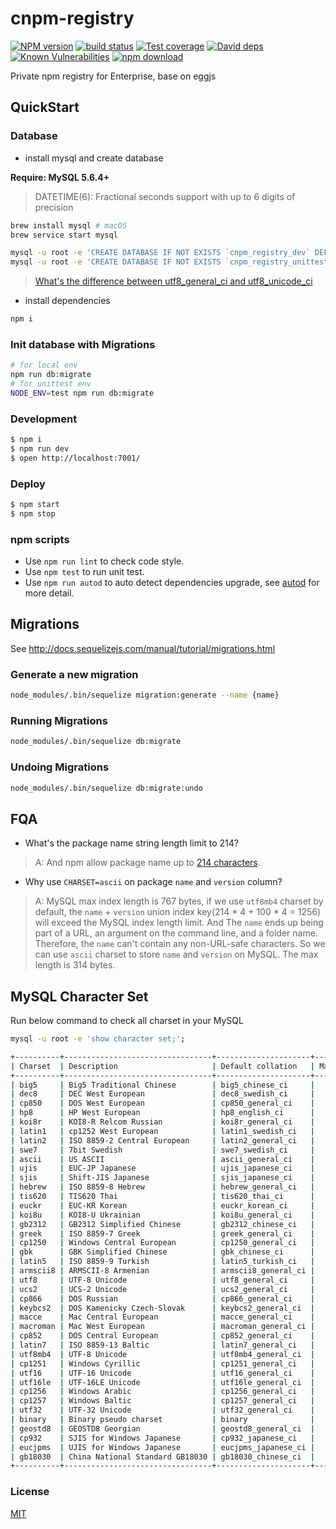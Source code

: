 # cnpm-registry

[![NPM version][npm-image]][npm-url]
[![build status][travis-image]][travis-url]
[![Test coverage][codecov-image]][codecov-url]
[![David deps][david-image]][david-url]
[![Known Vulnerabilities][snyk-image]][snyk-url]
[![npm download][download-image]][download-url]

[npm-image]: http://cnpmjs.org/badge/v/cnpm-registry.svg?style=flat-square
[npm-url]: http://cnpmjs.org/package/cnpm-registry
[travis-image]: https://img.shields.io/travis/cnpm/registry.svg?style=flat-square
[travis-url]: https://travis-ci.org/cnpm/registry
[codecov-image]: https://codecov.io/gh/cnpm/registry/branch/master/graph/badge.svg
[codecov-url]: https://codecov.io/gh/cnpm/registry
[david-image]: https://img.shields.io/david/cnpm/registry.svg?style=flat-square
[david-url]: https://david-dm.org/cnpm/registry
[snyk-image]: https://snyk.io/test/npm/cnpm-registry/badge.svg?style=flat-square
[snyk-url]: https://snyk.io/test/npm/cnpm-registry
[download-image]: https://img.shields.io/npm/dm/cnpm-registry.svg?style=flat-square
[download-url]: https://npmjs.org/package/cnpm-registry

Private npm registry for Enterprise, base on eggjs

## QuickStart

### Database

- install mysql and create database

**Require: MySQL 5.6.4+**
> DATETIME(6): Fractional seconds support with up to 6 digits of precision

```bash
brew install mysql # macOS
brew service start mysql

mysql -u root -e 'CREATE DATABASE IF NOT EXISTS `cnpm_registry_dev` DEFAULT CHARSET=utf8mb4 COLLATE utf8mb4_unicode_ci;'
mysql -u root -e 'CREATE DATABASE IF NOT EXISTS `cnpm_registry_unittest` DEFAULT CHARSET=utf8mb4 COLLATE utf8mb4_unicode_ci;'
```

> [What's the difference between utf8_general_ci and utf8_unicode_ci](https://stackoverflow.com/questions/766809/whats-the-difference-between-utf8-general-ci-and-utf8-unicode-ci)

- install dependencies

```bash
npm i
```

### Init database with Migrations

```bash
# for local env
npm run db:migrate
# for unittest env
NODE_ENV=test npm run db:migrate
```

### Development

```bash
$ npm i
$ npm run dev
$ open http://localhost:7001/
```

### Deploy

```bash
$ npm start
$ npm stop
```

### npm scripts

- Use `npm run lint` to check code style.
- Use `npm test` to run unit test.
- Use `npm run autod` to auto detect dependencies upgrade, see [autod](https://www.npmjs.com/package/autod) for more detail.

## Migrations

See http://docs.sequelizejs.com/manual/tutorial/migrations.html

### Generate a new migration

```bash
node_modules/.bin/sequelize migration:generate --name {name}
```

### Running Migrations

```bash
node_modules/.bin/sequelize db:migrate
```

### Undoing Migrations

```bash
node_modules/.bin/sequelize db:migrate:undo
```

## FQA

- What's the package name string length limit to 214?
> A: And npm allow package name up to [214 characters](https://docs.npmjs.com/files/package.json#name).

- Why use `CHARSET=ascii` on package `name` and `version` column?
> A: MySQL max index length is 767 bytes, if we use `utf8mb4` charset by default,
> the `name` + `version` union index key(214 * 4 + 100 * 4 = 1256) will exceed the MySQL index length limit.
> And The `name` ends up being part of a URL, an argument on the command line, and a folder name. Therefore, the `name` can't contain any non-URL-safe characters.
> So we can use `ascii` charset to store `name` and `version` on MySQL. The max length is 314 bytes.

## MySQL Character Set

Run below command to check all charset in your MySQL

```bash
mysql -u root -e 'show character set;';

+----------+---------------------------------+---------------------+--------+
| Charset  | Description                     | Default collation   | Maxlen |
+----------+---------------------------------+---------------------+--------+
| big5     | Big5 Traditional Chinese        | big5_chinese_ci     |      2 |
| dec8     | DEC West European               | dec8_swedish_ci     |      1 |
| cp850    | DOS West European               | cp850_general_ci    |      1 |
| hp8      | HP West European                | hp8_english_ci      |      1 |
| koi8r    | KOI8-R Relcom Russian           | koi8r_general_ci    |      1 |
| latin1   | cp1252 West European            | latin1_swedish_ci   |      1 |
| latin2   | ISO 8859-2 Central European     | latin2_general_ci   |      1 |
| swe7     | 7bit Swedish                    | swe7_swedish_ci     |      1 |
| ascii    | US ASCII                        | ascii_general_ci    |      1 |
| ujis     | EUC-JP Japanese                 | ujis_japanese_ci    |      3 |
| sjis     | Shift-JIS Japanese              | sjis_japanese_ci    |      2 |
| hebrew   | ISO 8859-8 Hebrew               | hebrew_general_ci   |      1 |
| tis620   | TIS620 Thai                     | tis620_thai_ci      |      1 |
| euckr    | EUC-KR Korean                   | euckr_korean_ci     |      2 |
| koi8u    | KOI8-U Ukrainian                | koi8u_general_ci    |      1 |
| gb2312   | GB2312 Simplified Chinese       | gb2312_chinese_ci   |      2 |
| greek    | ISO 8859-7 Greek                | greek_general_ci    |      1 |
| cp1250   | Windows Central European        | cp1250_general_ci   |      1 |
| gbk      | GBK Simplified Chinese          | gbk_chinese_ci      |      2 |
| latin5   | ISO 8859-9 Turkish              | latin5_turkish_ci   |      1 |
| armscii8 | ARMSCII-8 Armenian              | armscii8_general_ci |      1 |
| utf8     | UTF-8 Unicode                   | utf8_general_ci     |      3 |
| ucs2     | UCS-2 Unicode                   | ucs2_general_ci     |      2 |
| cp866    | DOS Russian                     | cp866_general_ci    |      1 |
| keybcs2  | DOS Kamenicky Czech-Slovak      | keybcs2_general_ci  |      1 |
| macce    | Mac Central European            | macce_general_ci    |      1 |
| macroman | Mac West European               | macroman_general_ci |      1 |
| cp852    | DOS Central European            | cp852_general_ci    |      1 |
| latin7   | ISO 8859-13 Baltic              | latin7_general_ci   |      1 |
| utf8mb4  | UTF-8 Unicode                   | utf8mb4_general_ci  |      4 |
| cp1251   | Windows Cyrillic                | cp1251_general_ci   |      1 |
| utf16    | UTF-16 Unicode                  | utf16_general_ci    |      4 |
| utf16le  | UTF-16LE Unicode                | utf16le_general_ci  |      4 |
| cp1256   | Windows Arabic                  | cp1256_general_ci   |      1 |
| cp1257   | Windows Baltic                  | cp1257_general_ci   |      1 |
| utf32    | UTF-32 Unicode                  | utf32_general_ci    |      4 |
| binary   | Binary pseudo charset           | binary              |      1 |
| geostd8  | GEOSTD8 Georgian                | geostd8_general_ci  |      1 |
| cp932    | SJIS for Windows Japanese       | cp932_japanese_ci   |      2 |
| eucjpms  | UJIS for Windows Japanese       | eucjpms_japanese_ci |      3 |
| gb18030  | China National Standard GB18030 | gb18030_chinese_ci  |      4 |
+----------+---------------------------------+---------------------+--------+
```

### License

[MIT](LICENSE)


[egg]: https://eggjs.org
